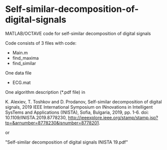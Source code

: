 # Self-similar-decomposition-of-digital-signals
MATLAB/OCTAVE code for self-similar decomposition of digital signals

Code consists of 3 files with code:
- Main.m 
- find_maxima
- find_similar

One data file
- ECG.mat

One algorithm description (*.pdf file) in 

K. Alexiev, T. Toshkov and D. Prodanov, Self-similar decomposition of digital signals, 2019 IEEE International Symposium on INnovations in Intelligent SysTems and Applications (INISTA), Sofia, Bulgaria, 2019, pp. 1-6. doi: 10.1109/INISTA.2019.8778230, http://ieeexplore.ieee.org/stamp/stamp.jsp?tp=&arnumber=8778230&isnumber=8778201.

or

"Self-similar decomposition of digital signals INISTA 19.pdf"
